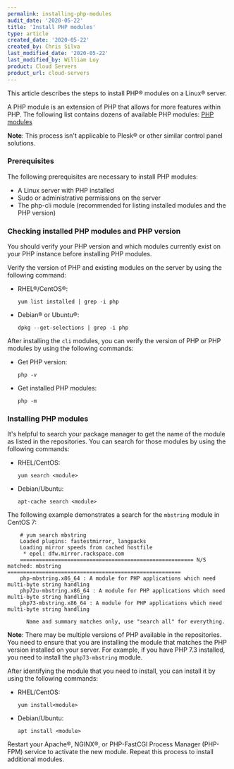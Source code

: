 ```yaml
---
permalink: installing-php-modules
audit_date: '2020-05-22'
title: 'Install PHP modules'
type: article
created_date: '2020-05-22'
created_by: Chris Silva
last_modified_date: '2020-05-22'
last_modified_by: William Loy
product: Cloud Servers
product_url: cloud-servers
---
```



This article describes the steps to install PHP&reg; modules on a Linux&reg; server.


A PHP module is an extension of PHP that allows for more features within PHP. The following list contains dozens of available PHP modules: [PHP modules](https://www.php.net/manual/en/extensions.alphabetical.php)

**Note**: This process isn't applicable to Plesk&reg; or other similar control panel solutions.


### Prerequisites

The following prerequisites are necessary to install PHP modules:

   - A Linux server with PHP installed
   - Sudo or administrative permissions on the server
   - The php-cli module (recommended for listing installed modules and the PHP version)


### Checking installed PHP modules and PHP version

You should verify your PHP version and which modules currently exist on your PHP instance before installing PHP modules.

Verify the version of PHP and existing modules on the server by using the following command:

  - RHEL&reg;/CentOS&reg;:

       `yum list installed | grep -i php`

  - Debian&reg; or Ubuntu&reg;:

       `dpkg --get-selections | grep -i php`


After installing the `cli` modules, you can verify the version of PHP or PHP modules by using the following commands:

  - Get PHP version:

       `php -v`

  - Get installed PHP modules:

       `php -m`


### Installing PHP modules

It's helpful to search your package manager to get the name of the module as listed in the repositories. You can search for those modules by using the following commands:

  - RHEL/CentOS:

       `yum search <module>`

  - Debian/Ubuntu:

       `apt-cache search <module>`


The following example demonstrates a search for the `mbstring` module in CentOS 7:


        # yum search mbstring
        Loaded plugins: fastestmirror, langpacks
        Loading mirror speeds from cached hostfile
         * epel: dfw.mirror.rackspace.com
        ======================================================= N/S matched: mbstring =======================================================
        php-mbstring.x86_64 : A module for PHP applications which need multi-byte string handling
        php72u-mbstring.x86_64 : A module for PHP applications which need multi-byte string handling
        php73-mbstring.x86_64 : A module for PHP applications which need multi-byte string handling

          Name and summary matches only, use "search all" for everything.

**Note**: There may be multiple versions of PHP available in the repositories. You need to ensure that you are installing the module that matches the PHP version installed on your server. For example, if you have PHP 7.3 installed, you need to install the `php73-mbstring` module.


After identifying the module that you need to install, you can install it by using the following commands:

  - RHEL/CentOS:

       `yum install<module>`

  - Debian/Ubuntu:

       `apt install <module>`


Restart your Apache&reg;, NGINX&reg;, or PHP-FastCGI Process Manager (PHP-FPM) service to activate the new module. Repeat this process to install additional modules.
